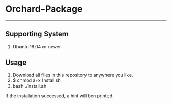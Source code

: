 # Orchard-Package

---

## Supporting System

1. Ubuntu 16.04 or newer

## Usage

1. Download all files in this repository to anywhere you like.
2. $ chmod a+x Install.sh
3. bash ./Install.sh

If the installation successed, a hint will ben printed.

